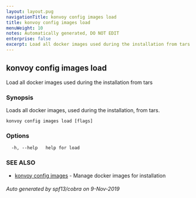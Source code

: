 ```yaml
---
layout: layout.pug
navigationTitle: konvoy config images load
title: konvoy config images load
menuWeight: 10
notes: Automatically generated, DO NOT EDIT
enterprise: false
excerpt: Load all docker images used during the installation from tars
---
```


## konvoy config images load

Load all docker images used during the installation from tars

### Synopsis

Loads all docker images, used during the installation, from tars.

```
konvoy config images load [flags]
```

### Options

```
  -h, --help   help for load
```

### SEE ALSO

* [konvoy config images](../)	 - Manage docker images for installation

###### Auto generated by spf13/cobra on 9-Nov-2019
